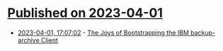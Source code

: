 # [Published on 2023-04-01](index.md)

* [2023-04-01, 17:07:02](https://lobste.rs/s/amj14e/joys_bootstrapping_ibm_backup_archive) - [The Joys of Bootstrapping the IBM backup-archive Client](https://blog.sigterm.se/posts/the-joys-of-bootstrapping-ibm-backup-client/)
